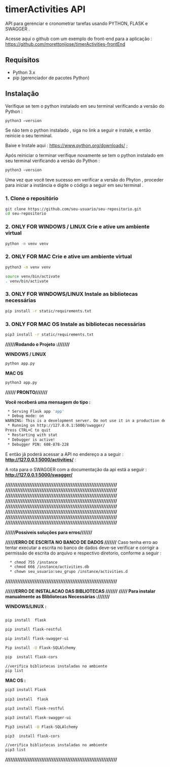 # timerActivities API
API  para gerenciar e cronometrar  tarefas usando PYTHON, FLASK e SWAGGER .

Acesse aqui  o github com um exemplo do front-end para a aplicação : https://github.com/morettonijose/timerActivities-frontEnd
 
## Requisitos

- Python 3.x
- pip (gerenciador de pacotes Python)

## Instalação

Verifique se tem o python instalado em seu terminal verificando a versão do Python   : 
```bash
python3 —version
```

 Se não tem o python instalado , siga no link a seguir e instale, e então reinicie o seu terminal.

Baixe e Instale aqui : https://www.python.org/downloads/ ; 

Após reiniciar o terminar verifique novamente se tem o python instalado em seu terminal verificando a versão do Python   : 

```bash
python3 —version
```


Uma vez que você teve sucesso em verificar a versão do Phyton , proceder para iniciar a instância e digite o código a seguir em seu terminal . 


### 1. Clone o repositório

```bash
git clone https://github.com/seu-usuario/seu-repositorio.git
cd seu-repositorio
```



### 2. ONLY FOR WINDOWS / LINUX  Crie e ative um ambiente virtual
```bash
python -m venv venv
```


### 2.  ONLY FOR MAC Crie e ative um ambiente virtual
```bash
python3 -m venv venv
```


```bash
source venv/bin/activate
. venv/bin/activate
```




### 3.  ONLY FOR WINDOWS/LINUX Instale as bibliotecas necessárias
```bash
pip install -r static/requirements.txt
```


### 3. ONLY FOR MAC OS Instale as bibliotecas necessárias
```bash
pip3 install -r static/requirements.txt
```



**//////Rodando o Projeto :///////**

**WINDOWS / LINUX**
```bash
python app.py
```

**MAC OS**
```bash
python3 app.py
```


**////// PRONTO///////**

**Você receberá uma mensagem do tipo :**
```bash
 * Serving Flask app 'app'
 * Debug mode: on
WARNING: This is a development server. Do not use it in a production deployment. Use a production WSGI server instead.
 * Running on http://127.0.0.1:5000/swagger/
Press CTRL+C to quit
 * Restarting with stat
 * Debugger is active!
 * Debugger PIN: 608-878-228
```


E então já  poderá acessar a API no endereço a a seguir  : **http://127.0.0.1:5000/activities/**  :

A rota  para o SWAGGER com a documentação da api está a seguir  : **http://127.0.0.1:5000/swagger/**


**/////////////////////////////////////////////////////////////////**
**/////////////////////////////////////////////////////////////////**
**/////////////////////////////////////////////////////////////////**
**/////////////////////////////////////////////////////////////////**
**/////////////////////////////////////////////////////////////////**
**/////////////////////////////////////////////////////////////////**
**/////////////////////////////////////////////////////////////////**
**/////////////////////////////////////////////////////////////////**


**//////Possiveis soluções para erros///////**



**//////ERRO DE ESCRITA NO BANCO DE DADOS ///////**
Caso tenha erro ao tentar executar a escrita no banco de dados deve-se verificar e corrigir a permissão de escrita do arquivo e respectivo diretorio, conforme a seguir :  
```bash
  * chmod 755 /instance
  * chmod 666 /instance/activities.db
  * chown seu_usuario:seu_grupo /instance/activities.d
```

**/////////////////////////////////////////////////////////////////**


**//////ERRO DE INSTALACAO DAS BIBLIOTECAS ///////**
**///// Para instalar manualmente as Blibliotecas  Necessárias :///////**

**WINDOWS/LINUX :**
```bash

pip install  flask

pip install flask-restful

pip install flask-swagger-ui

Pip install -U Flask-SQLAlchemy

pip  install flask-cors

//verifica bibliotecas instaladas no ambiente
pip list
```



 
**MAC OS :**

```bash
pip3 install Flask
  
pip3 install  flask

pip3 install flask-restful

pip3 install flask-swagger-ui

Pip3 install -U Flask-SQLAlchemy

pip3  install flask-cors

//verifica bibliotecas instaladas no ambiente
pip3 list
```
 
**/////////////////////////////////////////////////////////////////**




